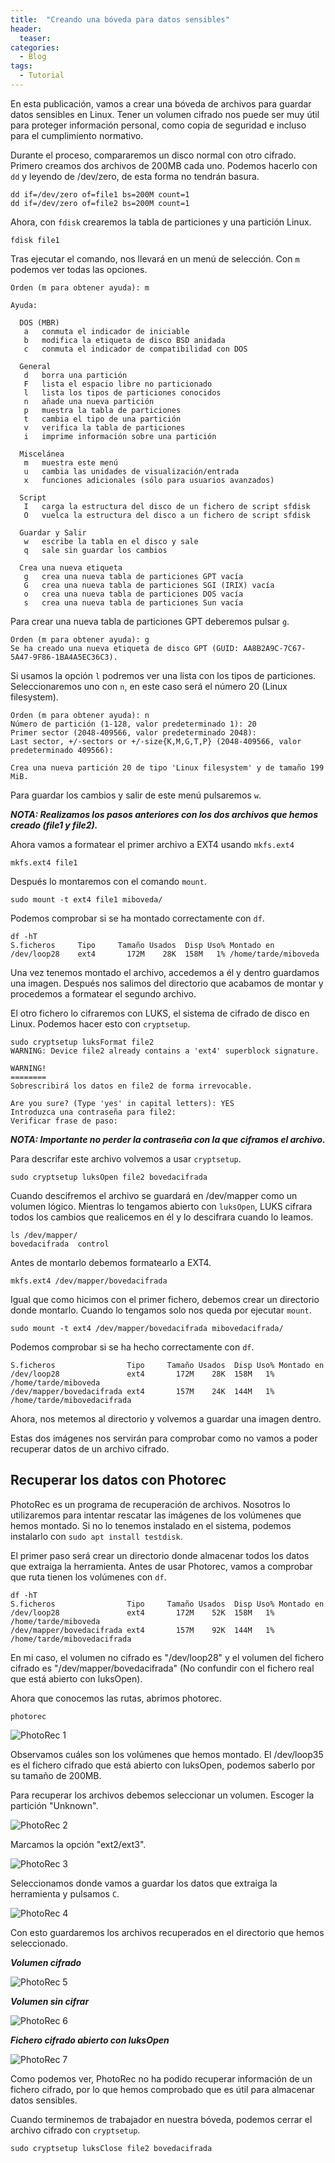 ```yaml
---
title:  "Creando una bóveda para datos sensibles"
header:
  teaser:
categories: 
  - Blog
tags:
  - Tutorial
---
```


En esta publicación, vamos a crear una bóveda de archivos para guardar datos sensibles en Linux. Tener un volumen cifrado nos puede ser muy útil para proteger información personal, como copia de seguridad e incluso para el cumplimiento normativo.

Durante el proceso, compararemos un disco normal con otro cifrado. Primero creamos dos archivos de 200MB cada uno. Podemos hacerlo con `dd` y leyendo de /dev/zero, de esta forma no tendrán basura.

```shell
dd if=/dev/zero of=file1 bs=200M count=1
dd if=/dev/zero of=file2 bs=200M count=1
```

Ahora, con `fdisk` crearemos la tabla de particiones y una partición Linux.

```shell
fdisk file1
```

Tras ejecutar el comando, nos llevará en un menú de selección. Con `m` podemos ver todas las opciones. 

```shell
Orden (m para obtener ayuda): m

Ayuda:

  DOS (MBR)
   a   conmuta el indicador de iniciable
   b   modifica la etiqueta de disco BSD anidada
   c   conmuta el indicador de compatibilidad con DOS

  General
   d   borra una partición
   F   lista el espacio libre no particionado
   l   lista los tipos de particiones conocidos
   n   añade una nueva partición
   p   muestra la tabla de particiones
   t   cambia el tipo de una partición
   v   verifica la tabla de particiones
   i   imprime información sobre una partición

  Miscelánea
   m   muestra este menú
   u   cambia las unidades de visualización/entrada
   x   funciones adicionales (sólo para usuarios avanzados)

  Script
   I   carga la estructura del disco de un fichero de script sfdisk
   O   vuelca la estructura del disco a un fichero de script sfdisk

  Guardar y Salir
   w   escribe la tabla en el disco y sale
   q   sale sin guardar los cambios

  Crea una nueva etiqueta
   g   crea una nueva tabla de particiones GPT vacía
   G   crea una nueva tabla de particiones SGI (IRIX) vacía
   o   crea una nueva tabla de particiones DOS vacía
   s   crea una nueva tabla de particiones Sun vacía
```

Para crear una nueva tabla de particiones GPT deberemos pulsar `g`.

```shell
Orden (m para obtener ayuda): g
Se ha creado una nueva etiqueta de disco GPT (GUID: AA8B2A9C-7C67-5A47-9F86-1BA4A5EC36C3).
```

Si usamos la opción `l` podremos ver una lista con los tipos de particiones. Seleccionaremos uno con `n`, en este caso será el número 20 (Linux filesystem).

```shell
Orden (m para obtener ayuda): n
Número de partición (1-128, valor predeterminado 1): 20
Primer sector (2048-409566, valor predeterminado 2048): 
Last sector, +/-sectors or +/-size{K,M,G,T,P} (2048-409566, valor predeterminado 409566): 

Crea una nueva partición 20 de tipo 'Linux filesystem' y de tamaño 199 MiB.
```

Para guardar los cambios y salir de este menú pulsaremos `w`. 

***NOTA: Realizamos los pasos anteriores con los dos archivos que hemos creado (file1 y file2).***

Ahora vamos a formatear el primer archivo a EXT4 usando `mkfs.ext4`

```shell
mkfs.ext4 file1
```

Después lo montaremos con el comando `mount`.

```shell
sudo mount -t ext4 file1 miboveda/
```

Podemos comprobar si se ha montado correctamente con `df`.

```shell
df -hT
S.ficheros     Tipo     Tamaño Usados  Disp Uso% Montado en
/dev/loop28    ext4       172M    28K  158M   1% /home/tarde/miboveda
```

Una vez tenemos montado el archivo, accedemos a él y dentro guardamos una imagen. Después nos salimos del directorio que acabamos de montar y procedemos a formatear el segundo archivo.

El otro fichero lo cifraremos con LUKS, el sistema de cifrado de disco en Linux. Podemos hacer esto con `cryptsetup`.

```shell
sudo cryptsetup luksFormat file2
WARNING: Device file2 already contains a 'ext4' superblock signature.

WARNING!
========
Sobrescribirá los datos en file2 de forma irrevocable.

Are you sure? (Type 'yes' in capital letters): YES
Introduzca una contraseña para file2: 
Verificar frase de paso:
```

***NOTA: Importante no perder la contraseña con la que ciframos el archivo.***

Para descrifar este archivo volvemos a usar `cryptsetup`.

```shell
sudo cryptsetup luksOpen file2 bovedacifrada
```

Cuando descifremos el archivo se guardará en /dev/mapper como un volumen lógico. Mientras lo tengamos abierto con `luksOpen`, LUKS cifrara todos los cambios que realicemos en él y lo descifrara cuando lo leamos.

```shell
ls /dev/mapper/
bovedacifrada  control
```

Antes de montarlo debemos formatearlo a EXT4.

```shell
mkfs.ext4 /dev/mapper/bovedacifrada
```

Igual que como hicimos con el primer fichero, debemos crear un directorio donde montarlo. Cuando lo tengamos solo nos queda por ejecutar `mount`.

```shell
sudo mount -t ext4 /dev/mapper/bovedacifrada mibovedacifrada/
``` 

Podemos comprobar si se ha hecho correctamente con `df`.

```shell
S.ficheros                Tipo     Tamaño Usados  Disp Uso% Montado en
/dev/loop28               ext4       172M    28K  158M   1% /home/tarde/miboveda
/dev/mapper/bovedacifrada ext4       157M    24K  144M   1% /home/tarde/mibovedacifrada
```

Ahora, nos metemos al directorio y volvemos a guardar una imagen dentro.

Estas dos imágenes nos servirán para comprobar como no vamos a poder recuperar datos de un archivo cifrado. 

## Recuperar los datos con Photorec 

PhotoRec es un programa de recuperación de archivos. Nosotros lo utilizaremos para intentar rescatar las imágenes de los volúmenes que hemos montado. Si no lo tenemos instalado en el sistema, podemos instalarlo con `sudo apt install testdisk`.

El primer paso será crear un directorio donde almacenar todos los datos que extraiga la herramienta. Antes de usar Photorec, vamos a comprobar que ruta tienen los volúmenes con `df`.

```shell
df -hT
S.ficheros                Tipo     Tamaño Usados  Disp Uso% Montado en
/dev/loop28               ext4       172M    52K  158M   1% /home/tarde/miboveda
/dev/mapper/bovedacifrada ext4       157M    92K  144M   1% /home/tarde/mibovedacifrada
```

En mi caso, el volumen no cifrado es "/dev/loop28" y el volumen del fichero cifrado es "/dev/mapper/bovedacifrada" (No confundir con el fichero real que está abierto con luksOpen).  

Ahora que conocemos las rutas, abrimos photorec.

```shell
photorec
```

![PhotoRec 1](/assets/images/2024-05-19-boveda_datos_sensibles/img_photorec_1.png)

Observamos cuáles son los volúmenes que hemos montado. El /dev/loop35 es el fichero cifrado que está abierto con luksOpen, podemos saberlo por su tamaño de 200MB.

Para recuperar los archivos debemos seleccionar un volumen. Escoger la partición "Unknown".

![PhotoRec 2](/assets/images/2024-05-19-boveda_datos_sensibles/img_photorec_5.png)

Marcamos la opción "ext2/ext3". 

![PhotoRec 3](/assets/images/2024-05-19-boveda_datos_sensibles/img_photorec_6.png)

Seleccionamos donde vamos a guardar los datos que extraiga la herramienta y pulsamos `C`.

![PhotoRec 4](/assets/images/2024-05-19-boveda_datos_sensibles/img_photorec_7.png)

Con esto guardaremos los archivos recuperados en el directorio que hemos seleccionado.

***Volumen cifrado***

![PhotoRec 5](/assets/images/2024-05-19-boveda_datos_sensibles/img_photorec_2.png)

***Volumen sin cifrar***

![PhotoRec 6](/assets/images/2024-05-19-boveda_datos_sensibles/img_photorec_3.png)

***Fichero cifrado abierto con luksOpen***

![PhotoRec 7](/assets/images/2024-05-19-boveda_datos_sensibles/img_photorec_4.png)

Como podemos ver, PhotoRec no ha podido recuperar información de un fichero cifrado, por lo que hemos comprobado que es útil para almacenar datos sensibles.

Cuando terminemos de trabajador en nuestra bóveda, podemos cerrar el archivo cifrado con `cryptsetup`.

```shell
sudo cryptsetup luksClose file2 bovedacifrada
```

<!--
[jekyll-docs]: http://jekyllrb.com/docs/home
[jekyll-gh]:   https://github.com/jekyll/jekyll
[jekyll-talk]: https://talk.jekyllrb.com/ 
-->
